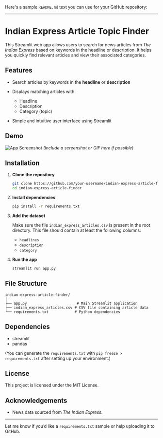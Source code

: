 Here's a sample `README.md` text you can use for your GitHub repository:

---

# Indian Express Article Topic Finder

This Streamlit web app allows users to search for news articles from *The Indian Express* based on keywords in the headline or description. It helps you quickly find relevant articles and view their associated categories.

## Features

* Search articles by keywords in the **headline** or **description**
* Displays matching articles with:

  * Headline
  * Description
  * Category (topic)
* Simple and intuitive user interface using Streamlit

## Demo

![App Screenshot](#)
*(Include a screenshot or GIF here if possible)*

## Installation

1. **Clone the repository**

   ```bash
   git clone https://github.com/your-username/indian-express-article-finder.git
   cd indian-express-article-finder
   ```

2. **Install dependencies**

   ```bash
   pip install -r requirements.txt
   ```

3. **Add the dataset**

   Make sure the file `indian_express_articles.csv` is present in the root directory. This file should contain at least the following columns:

   * `headlines`
   * `description`
   * `category`

4. **Run the app**

   ```bash
   streamlit run app.py
   ```

## File Structure

```
indian-express-article-finder/
│
├── app.py                       # Main Streamlit application
├── indian_express_articles.csv # CSV file containing article data
└── requirements.txt            # Python dependencies
```

## Dependencies

* streamlit
* pandas

(You can generate the `requirements.txt` with `pip freeze > requirements.txt` after setting up your environment.)

## License

This project is licensed under the MIT License.

## Acknowledgements

* News data sourced from *The Indian Express*.

---

Let me know if you’d like a `requirements.txt` sample or help uploading it to GitHub.
